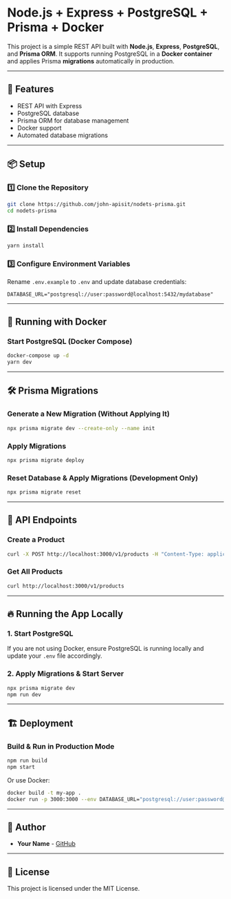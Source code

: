 # Node.js + Express + PostgreSQL + Prisma + Docker

This project is a simple REST API built with **Node.js**, **Express**, **PostgreSQL**, and **Prisma ORM**. It supports running PostgreSQL in a **Docker container** and applies Prisma **migrations** automatically in production.

---

## 🚀 Features
- REST API with Express
- PostgreSQL database
- Prisma ORM for database management
- Docker support
- Automated database migrations

---

## 📦 Setup

### 1️⃣ **Clone the Repository**
```sh
git clone https://github.com/john-apisit/nodets-prisma.git
cd nodets-prisma
```

### 2️⃣ **Install Dependencies**
```sh
yarn install
```

### 3️⃣ **Configure Environment Variables**
Rename `.env.example` to `.env` and update database credentials:
```
DATABASE_URL="postgresql://user:password@localhost:5432/mydatabase"
```

---

## 🐳 Running with Docker

### **Start PostgreSQL (Docker Compose)**
```sh
docker-compose up -d
yarn dev
```

---

## 🛠 Prisma Migrations

### **Generate a New Migration** (Without Applying It)
```sh
npx prisma migrate dev --create-only --name init
```

### **Apply Migrations**
```sh
npx prisma migrate deploy
```

### **Reset Database & Apply Migrations (Development Only)**
```sh
npx prisma migrate reset
```

---

## 📡 API Endpoints

### **Create a Product**
```sh
curl -X POST http://localhost:3000/v1/products -H "Content-Type: application/json" -d '{"name": "Product A", "price": 100}'
```

### **Get All Products**
```sh
curl http://localhost:3000/v1/products
```

---

## 🔥 Running the App Locally

### **1. Start PostgreSQL**
If you are not using Docker, ensure PostgreSQL is running locally and update your `.env` file accordingly.

### **2. Apply Migrations & Start Server**
```sh
npx prisma migrate dev
npm run dev
```

---

## 🏗 Deployment

### **Build & Run in Production Mode**
```sh
npm run build
npm start
```

Or use Docker:
```sh
docker build -t my-app .
docker run -p 3000:3000 --env DATABASE_URL="postgresql://user:password@localhost:5432/mydatabase" my-app
```

---

## 👤 Author
- **Your Name** - [GitHub](https://github.com/your-profile)

---

## 📜 License
This project is licensed under the MIT License.

